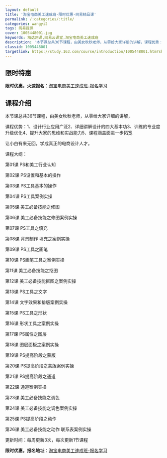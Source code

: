 ```yaml
---
layout: default
title: '淘宝电商美工速成班-限时优惠-网易精品课'
permalink: /:categories/:title/
categories: wangyi2
tags: 网易提供
cover: 1005448001.jpg
keywords: 精选网课,网易云课堂,淘宝电商美工速成班
description: '本节课总共36节课程，由美女秋秋老师，从零给大家详细的讲解，课程优势：1、设计行业应用广泛2、详细讲解设计的四大基本功3'
classid: 1005448001
targetlink: https://study.163.com/course/introduction/1005448001.htm?share=1&shareId=1025206652&utm_campaign=share&utm_medium=iphoneShare&utm_source=&utm_u=1025206652
---
```


## 限时特惠

**限时优惠，火速报名**：[淘宝电商美工速成班-报名学习](https://study.163.com/course/introduction/1005448001.htm?share=1&shareId=1025206652&utm_campaign=share&utm_medium=iphoneShare&utm_source=&utm_u=1025206652)

## 课程介绍

本节课总共36节课程，由美女秋秋老师，从零给大家详细的讲解，

课程优势：1、设计行业应用广泛2、详细讲解设计的四大基本功3、训练的专业度升级优化4、提升大家的思维和实战能力5、课程涵盖面进一步拓宽

让小白有来无回，学成真正的电商设计人才。

课程大纲：

第01课  PS和美工行业认知

第02课  PS设置和基本的操作

第03课  PS工具基本的操作

第04课  PS工具案例实操

第05课  美工必备技能之修图

第06课  美工必备技能之修图案例实操

第07课  PS工具之填充

第08课  背景制作 填充之案例实操

第09课  PS工具之画笔

第10课  PS画笔工具之案例实操

第11课  美工必备技能之抠图

第12课  美工必备技能抠图之案例实操

第13课  PS工具之文字

第14课  文字效果和排版案例实操

第15课  PS工具之形状

第16课  形状工具之案例实操

第17课  PS属性之图层

第18课  图层面板之案例实操

第19课  PS提高阶段之蒙版

第20课  PS提高阶段之蒙版案例实操

第21课  PS提高阶段之通道

第22课  通道案例实操

第23课  美工必备技能之调色

第24课  美工必备技能之调色案例实操

第25课  PS提高阶段之动作

第26课  美工必备技能之动作 联系表案例实操

更新时间：每周更新3次，每次更新1节课程

**限时优惠，报名地址**：[淘宝电商美工速成班-报名学习](https://study.163.com/course/introduction/1005448001.htm?share=1&shareId=1025206652&utm_campaign=share&utm_medium=iphoneShare&utm_source=&utm_u=1025206652)

